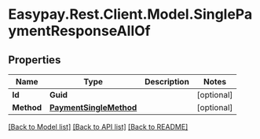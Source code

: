 # Easypay.Rest.Client.Model.SinglePaymentResponseAllOf

## Properties

Name | Type | Description | Notes
------------ | ------------- | ------------- | -------------
**Id** | **Guid** |  | [optional] 
**Method** | [**PaymentSingleMethod**](PaymentSingleMethod.md) |  | [optional] 

[[Back to Model list]](../README.md#documentation-for-models) [[Back to API list]](../README.md#documentation-for-api-endpoints) [[Back to README]](../README.md)

